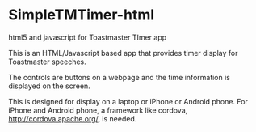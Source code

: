 # SimpleTMTimer-html
html5 and javascript for Toastmaster TImer app

  
This is an HTML/Javascript based app that provides timer display
for Toastmaster speeches.

The controls are buttons on a webpage and the time information
is displayed on the screen.

This is designed for display on a laptop or iPhone or Android phone.
For iPhone and Android phone, a framework like
cordova, http://cordova.apache.org/, is needed.
                                              
